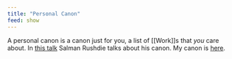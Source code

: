 ```yaml
---
title: "Personal Canon"
feed: show
---
```


A personal canon is a canon just for you, a list of [[Work]]s that _you_ care about. In [this talk](https://www.youtube.com/watch?v=hgT1A5KqCik) Salman Rushdie talks about his canon. My canon is [here](https://reddy.notion.site/852e1df157e848ffa12bf542d3a091ab?v=f8460702d5d34f65b6d1878e20b3875f). 